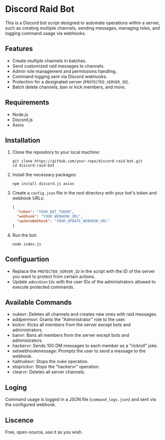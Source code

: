 # Discord Raid Bot

This is a Discord bot script designed to automate operations within a server, such as creating multiple channels, sending messages, managing roles, and logging command usage via webhooks.

## Features
- Create multiple channels in batches.
- Send customized raid messages to channels.
- Admin role management and permissions handling.
- Command logging sent via Discord webhooks.
- Protection for a designated server (`PROTECTED_SERVER_ID`).
- Batch delete channels, ban or kick members, and more.

## Requirements
- Node.js
- Discord.js
- Axios

## Installation

1. Clone the repository to your local machine:

   `git clone https://github.com/your-repo/discord-raid-bot.git`  
   `cd discord-raid-bot`

2. Install the necessary packages:

   `npm install discord.js axios`

3. Create a `config.json` file in the root directory with your bot's token and webhook URLs:

   ```json
   {
     "token": "YOUR_BOT_TOKEN",
     "webhook": "YOUR_WEBHOOK_URL",
     "updateWebhook": "YOUR_UPDATE_WEBHOOK_URL"
   }

4. Run the bot:

   `node index.js`

## Configuartion
- Replace the `PROTECTED_SERVER_ID` in the script with the ID of the server you want to protect from certain actions.
- Update `adminUserIds` with the user IDs of the administrators allowed to execute protected commands.

## Available Commands
- nukevr: Deletes all channels and creates new ones with raid messages.
- addpermsvr: Grants the "Administrator" role to the user.
- kickvr: Kicks all members from the server except bots and administrators.
- banvr: Bans all members from the server except bots and administrators.
- hackervr: Sends 100 DM messages to each member as a "rickroll" joke.
- setwebhookmessage: Prompts the user to send a message to the webhook.
- haltnukevr: Stops the nuke operation.
- stoprickvr: Stops the "hackervr" operation.
- clearvr: Deletes all server channels.

## Loging
Command usage is logged in a JSON file (`command_logs.json`) and sent via the configured webhook.

## Liscence
Free, open-source, use it as you wish.
